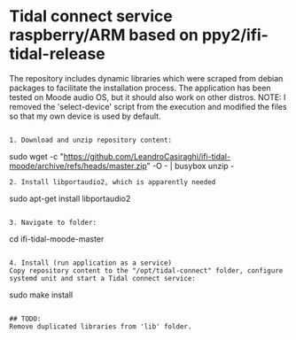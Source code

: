 # Tidal connect service raspberry/ARM based on ppy2/ifi-tidal-release

The repository includes dynamic libraries which were scraped from debian packages to facilitate the installation process.
The application has been tested on Moode audio OS, but it should also work on other distros.
NOTE: I removed the 'select-device' script from the execution and modified the files so that my own device is used by default.


```

1. Download and unzip repository content:
```
sudo wget -c "https://github.com/LeandroCasiraghi/ifi-tidal-moode/archive/refs/heads/master.zip" -O - | busybox unzip -
```
2. Install libportaudio2, which is apparently needed
```
sudo apt-get install libportaudio2
```

3. Navigate to folder:
```
cd ifi-tidal-moode-master
```

4. Install (run application as a service)
Copy repository content to the "/opt/tidal-connect" folder, configure systemd unit and start a Tidal connect service:
```
sudo make install
```

## TODO:
Remove duplicated libraries from 'lib' folder.
